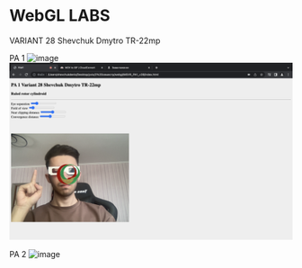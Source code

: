 # WebGL LABS

VARIANT 28 Shevchuk Dmytro TR-22mp

PA 1
![image](/pa-1/1.gif)
![image](/pa-1/2.png)

PA 2
![image](/pa-2/1.gif)
